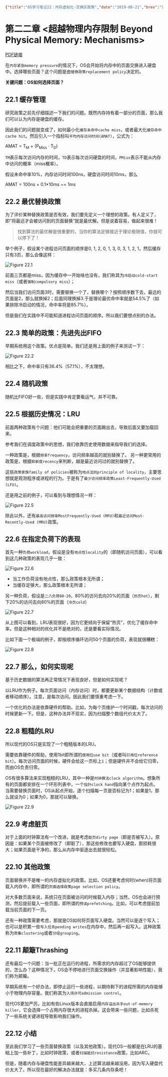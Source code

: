 ```json lw-blog-meta
{"title":"OS学习笔记22：内存虚拟化-交换区政策","date":"2019-08-21","brev":"该替换哪一页呢？这是个问题。","tags":["OS"],"path":"blog/2019/190820-OS学习笔记-22.md"}
```



# 第二二章 <超越物理内存限制 Beyond Physical Memory: Mechanisms>

[PDF链接](http://pages.cs.wisc.edu/~remzi/OSTEP/vm-beyondphys.pdf)

在`内存紧张memory pressure`的情况下，OS会开始将内存中的页面交换进入硬盘中。选择哪些页面？这个问题是由`替换政策replacement policy`决定的。

**关键问题：OS如何选择页面？**

## 22.1 缓存管理

研究政策之前先仔细描述一下我们的问题。既然内存持有着一部分的页面，那么我们可以认为内存是硬盘的缓存。

因此我们的问题就变成了，如何最小化`缓存未命中cache miss`，或者最大化`缓存命中cache hit`。然后引入一个指标叫`平均内存访问时间(AMAT)`，公式为：

AMAT = T<sub>M</sub> + (P<sub>Miss</sub> · T<sub>D</sub>)

`TM`表示每次访问内存的时间，`TD`表示每次访问硬盘的时间，`PMiss`表示不能从内存中访问的概率（miss概率）。

假设未命中率10%，内存访问时间100ns，硬盘访问时间10ms，那么

AMAT = 100ns + 0.1*10ms ~= 1ms

## 22.2 最优替换政策

为了评价某种替换政策是否有效，我们要先定义一个理想的政策。有人定义了，即“将最远才会被访问到的页面替换”就是最优解。但是说着容易，做起来很难！

> 找到算法的最优解是很重要的，当你的算法足够接近于理论极限值，你就可以停下了！

举个例子，假设某个进程访问页面的顺序是0, 1, 2, 0, 1, 3, 0, 3, 1, 2, 1，然后缓存只有3页，那么会像这样：

![Figure 22.1](/static/blog/2019-08-20-Fig-22-1.png)

前面三页都是miss，因为缓存中一开始啥也没有，我们称其为`冷启动cold-start miss`（或者`强制compulsory miss`）；

然后当我们访问页面3时，需要替换一个了，替换哪个？按照顺序数下去，最远的页面是2，那么就换掉2；后面同理换掉3.于是理论最优命中率就是54.5%了（如果排除冷启动的情况，命中率将是85.7%）。

但是我们在实践中不可能知道进程访问页面的顺序。所以我们要想点别的办法。

## 22.3 简单的政策：先进先出FIFO

早期系统用这个政策。优点是简单。我们还是用上面的例子来测试一下：

![Figure 22.2](/static/blog/2019-08-20-Fig-22-2.png)

相比之下，命中率只有36.4%（57.1%），不太理想。

## 22.4 随机政策

随机比FIFO好一些，但是实践中肯定要看运气，并不可靠。

## 22.5 根据历史情况：LRU

前面两种政策有个问题：他们可能会把重要的页面踢出去，导致后面又要加载回来。

参考我们在调度政策中的思想，我们依靠历史使用数据来指导我们的选择。

一种政策是，根据`频率frequency`，访问频率越高的就别替换了。
另一种更常用的政策是，根据`崭新度recency`来判断，越是最近访问过的就别替换了。

这些`政策家族family of policies`被称为`地点法则principle of locality`，主要思想就是观测程序或进程的行为。于是有了`最少访问频率政策Least-Frequently-Used (LFU)`。

还是用之前的例子，可以看到与理想情况一样：

![Figure 22.5](/static/blog/2019-08-20-Fig-22-5.png)

除此以外，还有`最高访问频率MostFrequently-Used (MFU)`和`最近访问Most-Recently-Used (MRU)`政策。

## 22.6 在指定负荷下的表现

首先一种`负荷workload`，假设是没有`地点性locality`的（即随机访问页面），可以看到这几种政策的表现几乎一致：

![Figure 22.6](/static/blog/2019-08-20-Fig-22-6.png)

- 当工作负荷没有地点性，那么政策根本无所谓；
- 当缓存足够大，那么政策根本无所谓；

另一种负荷，假设是`二八负荷80-20`，80%的访问去向20%的页面（`热页hot`），剩下20%的访问去向80%的页面（`冷页cold`）

![Figure 22.7](/static/blog/2019-08-20-Fig-22-7.png)

从上图可以看到，LRU表现很好，因为它更倾向于保留“热页”，优化了缓存命中率。但是这种相对的优化并不是绝对的，还是要看实际情况。

比如下面一个极端的例子，即按顺序循环访问50个页面的负荷，表现就很糟糕：

![Figure 22.8](/static/blog/2019-08-20-Fig-22-8.png)

## 22.7 那么，如何实现呢

基于历史数据的算法再正常情况下表现良好，但是如何实现呢？

以LRU作为例子。每次页面访问（内存访问）时，都要更新某个数据结构（计数或者移动顺序）。注意，是每次访问。因此我们要慎重考虑一下。

一个优化的办法是依靠硬件的帮助。比如，为每个页维护一个时间戳，每次访问的时候更新一下。但是，这种办法并不现实，因为扫描整个数组代价太大了。

## 22.8 粗糙的LRU

所以现代的OS只是实现了一个粗糙版本的LRU。

需要依靠硬件的帮助，使用1bit即所谓的`使用位use bit`（或者叫`引用位reference bit`）。每次访问页面的时候，硬件会给这一页标上`1`；但是硬件并不会给它归零，而由OS负责归零。

OS有很多算法来实现粗糙的LRU，其中一种是`时钟算法clock algorithm`。想象所有的页面都安排在一个环形列表中，一个`指针clock hand`指向某个点作为起点。
当需要替换页面时，OS从起点开始，逐个扫描每一页是否标记为1；如果是1，那么就设为0；如果为0，那就可以替换。

![Figure 22.9](/static/blog/2019-08-20-Fig-22-9.png)

## 22.9 考虑脏页

对于上面的时钟算法有一个改进，就是考虑`脏页dirty page`（即是否被写入）。原因是：如果某个页面被修改了（即脏了），那这些修改也要写入硬盘，那损耗很大；如果页面是干净的，那么从内存中驱逐出去就很轻松。

## 22.10 其他政策

页面替换并不是唯一的内存虚拟化的政策。比如，OS还要考虑何时(when)将页面载入内存中，即所谓的`页面选择政策page selection policy`。

对大多数页面来说，系统只在页面被访问的时候载入内存；当然，OS也会进行预测，然后提前载入一些页面，即所谓的`预读prefetching`。比如，可以考虑提前加载当前页面的下一页。

还有一种政策需要考虑，那就是OS如何将页面写入硬盘。当然可以是逐个写入；也可以是积累一些`写入任务pending writes`在内存中，然后再一起写入。这种政策称为`聚集clustering`或者`分组grouping`。

## 22.11 颠簸Thrashing

还有最后一个问题：当一批正在运行的进程，所需求的内存超过了OS能够提供的，怎么办？这种情况下，OS会不停地进行页面交换操作（并显著影响性能），我们称为颠簸。

早期系统有一个好办法，即停止运行一些进程，以期待剩下的进程所需的内存能够小于物理内存容量。我们称其为`入场许可admission control`。

现代OS更加严厉。比如有些Linux版本会直接启用`内存溢出杀手out-of-memory killer`，它会选择一个占用内存很大的进程杀掉。这会带来一些问题，比如杀死了一些系统关键进程导致影响我们操作。

## 22.12 小结

至此我们学习了一些页面替换政策（以及其他政策）。现代OS一般都是在LRU的基础上加一些补丁，比如时钟政策，或者`扫描抵抗resistance`政策，比如ARC。

但是，随着内存与硬盘性能差异越来越大，上述算法越来越没用，因为写入硬盘代价太大了。所以现在最好的解决办法就是：多买几条内存条吧！
